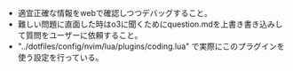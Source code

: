 - 適宜正確な情報をwebで確認しつつデバッグすること。
- 難しい問題に直面した時はo3に聞くためにquestion.mdを上書き書き込みして質問をユーザーに依頼すること。
- "../dotfiles/config/nvim/lua/plugins/coding.lua" で実際にこのプラグインを使う設定を行っている。
